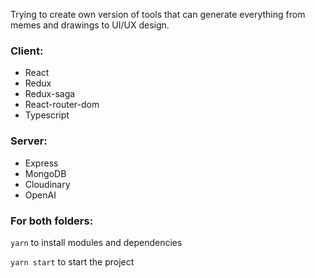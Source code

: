 Trying to create own version of tools that can generate everything from memes and drawings to UI/UX design.

### Client:

- React
- Redux
- Redux-saga
- React-router-dom
- Typescript

### Server:

- Express
- MongoDB
- Cloudinary
- OpenAI

### For both folders:

`yarn` to install modules and dependencies

`yarn start` to start the project